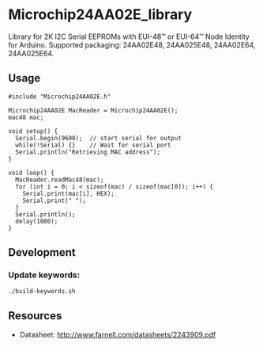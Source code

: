 # Microchip24AA02E_library

Library for 2K I2C Serial EEPROMs with EUI-48™ or EUI-64™ Node Identity for Arduino. Supported packaging: 24AA02E48, 24AA025E48, 24AA02E64, 24AA025E64.

## Usage

```
#include "Microchip24AA02E.h"

Microchip24AA02E MacReader = Microchip24AA02E();
mac48 mac;

void setup() {
  Serial.begin(9600);  // start serial for output
  while(!Serial) {}    // Wait for serial port
  Serial.println("Retrieving MAC address");
}

void loop() {
  MacReader.readMac48(mac);
  for (int i = 0; i < sizeof(mac) / sizeof(mac[0]); i++) {
    Serial.print(mac[i], HEX);
    Serial.print(" ");
  }
  Serial.println();
  delay(1000);
}
```

## Development

### Update keywords:

```
./build-keywords.sh
```

## Resources

* Datasheet: http://www.farnell.com/datasheets/2243909.pdf
